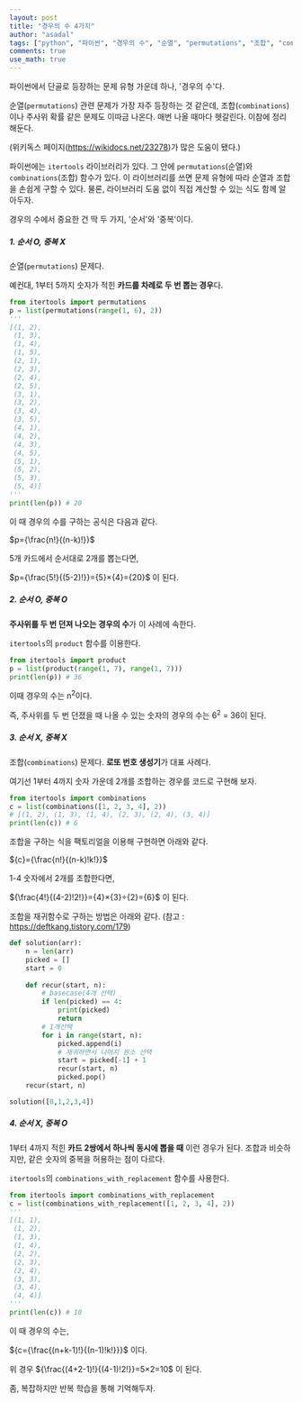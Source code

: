 ```yaml
---
layout: post
title: "경우의 수 4가지"
author: "asadal"
tags: ["python", "파이썬", "경우의 수", "순열", "permutations", "조합", "combinations", "팩토리얼"]
comments: true
use_math: true
---
```


파이썬에서 단골로 등장하는 문제 유형 가운데 하나, '경우의 수'다. 

순열(`permutations`) 관련 문제가 가장 자주 등장하는 것 같은데, 조합(`combinations`)이나 주사위 확률 같은 문제도 이따금 나온다. 매번 나올 때마다 헷갈린다. 이참에 정리해둔다.

(위키독스 페이지(https://wikidocs.net/23278)가 많은 도움이 됐다.)

파이썬에는 `itertools` 라이브러리가 있다. 그 안에 `permutations`(순열)와 `combinations`(조합) 함수가 있다. 이 라이브러리를 쓰면 문제 유형에 따라 순열과 조합을 손쉽게 구할 수 있다. 물론, 라이브러리 도움 없이 직접 계산할 수 있는 식도 함께 알아두자. 

경우의 수에서 중요한 건 딱 두 가지, '순서'와 '중복'이다.

##### 1. 순서 O, 중복 X

순열(`permutations`) 문제다.

예컨대, 1부터 5까지 숫자가 적힌 **카드를 차례로 두 번 뽑는 경우**다. 

```python
from itertools import permutations
p = list(permutations(range(1, 6), 2))
'''
[(1, 2),
 (1, 3),
 (1, 4),
 (1, 5),
 (2, 1),
 (2, 3),
 (2, 4),
 (2, 5),
 (3, 1),
 (3, 2),
 (3, 4),
 (3, 5),
 (4, 1),
 (4, 2),
 (4, 3),
 (4, 5),
 (5, 1),
 (5, 2),
 (5, 3),
 (5, 4)]
'''
print(len(p)) # 20
```

이 때 경우의 수를 구하는 공식은 다음과 같다.

$p={\frac{n!}{(n-k)!}}$

5개 카드에서 순서대로 2개를 뽑는다면,

$p={\frac{5!}{(5-2)!}}={5}×{4}={20}$ 이 된다.

##### 2. 순서 O, 중복 O

**주사위를 두 번 던져 나오는 경우의 수**가 이 사례에 속한다.

`itertools`의 `product` 함수를 이용한다.

```python
from itertools import product
p = list(product(range(1, 7), range(1, 7)))
print(len(p)) # 36
```

이때 경우의 수는 n<sup>2</sup>이다. 

즉, 주사위를 두 번 던졌을 때 나올 수 있는 숫자의 경우의 수는 6<sup>2</sup> = 36이 된다.

##### 3. 순서 X, 중복 X

조합(`combinations`) 문제다. **로또 번호 생성기**가 대표 사례다. 

여기선 1부터 4까지 숫자 가운데 2개를 조합하는 경우를 코드로 구현해 보자.

```python
from itertools import combinations
c = list(combinations([1, 2, 3, 4], 2))
# [(1, 2), (1, 3), (1, 4), (2, 3), (2, 4), (3, 4)]
print(len(c)) # 6
```

조합을 구하는 식을 팩토리얼을 이용해 구현하면 아래와 같다.

${c}={\frac{n!}{(n-k)!k!}}$

1-4 숫자에서 2개를 조합한다면,

${\frac{4!}{(4-2)!2!}}={4}×{3}÷{2}={6}$ 이 된다.

조합을 재귀함수로 구하는 방법은 아래와 같다. (참고 : https://deftkang.tistory.com/179)

```python
def solution(arr): 
    n = len(arr) 
    picked = [] 
    start = 0 
    
    def recur(start, n): 
        # basecase(4개 선택)
        if len(picked) == 4: 
            print(picked) 
            return 
        # 1개선택 
        for i in range(start, n): 
            picked.append(i) 
            # 재귀하면서 나머지 원소 선택 
            start = picked[-1] + 1 
            recur(start, n) 
            picked.pop() 
    recur(start, n) 

solution([0,1,2,3,4])
```

##### 4. 순서 X, 중복 O

1부터 4까지 적힌 **카드 2쌍에서 하나씩 동시에 뽑을 때** 이런 경우가 된다. 조합과 비슷하지만, 같은 숫자의 중복을 허용하는 점이 다르다. 

`itertools`의 `combinations_with_replacement` 함수를 사용한다.

```python
from itertools import combinations_with_replacement
c = list(combinations_with_replacement([1, 2, 3, 4], 2))
'''
[(1, 1),
 (1, 2),
 (1, 3),
 (1, 4),
 (2, 2),
 (2, 3),
 (2, 4),
 (3, 3),
 (3, 4),
 (4, 4)]
'''
print(len(c)) # 10
```

이 때 경우의 수는,

${c={\frac{(n+k-1)!}{(n-1)!k!}}}$ 이다.

위 경우 ${\frac{(4+2-1)!}{(4-1)!2!}}=5×2=10$ 이 된다.

좀, 복잡하지만 반복 학습을 통해 기억해두자.
